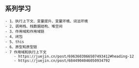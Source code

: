 ## 系列学习
    - 1、执行上下文、变量提升、变量环境、词法环境
    - 2、调用栈、栈数据结构、堆空间
    - 3、作用域和作用域链
    - 4、闭包
    - 5、this
    - 6、原型和原型链
    - 7 作用域和执行上下文 
        - https://juejin.cn/post/6963603066507493412#heading-12
        - https://juejin.cn/post/6844904046050934792